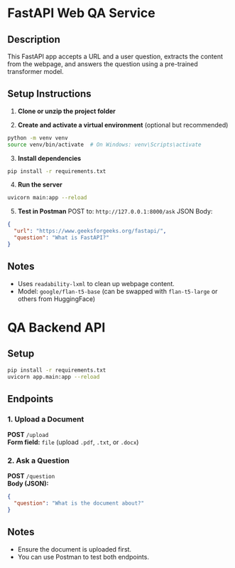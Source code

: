 # FastAPI Web QA Service

## Description
This FastAPI app accepts a URL and a user question, extracts the content from the webpage, and answers the question using a pre-trained transformer model.

## Setup Instructions

1. **Clone or unzip the project folder**

2. **Create and activate a virtual environment** (optional but recommended)
```bash
python -m venv venv
source venv/bin/activate  # On Windows: venv\Scripts\activate
```

3. **Install dependencies**
```bash
pip install -r requirements.txt
```

4. **Run the server**
```bash
uvicorn main:app --reload
```

5. **Test in Postman**
POST to: `http://127.0.0.1:8000/ask`
JSON Body:
```json
{
  "url": "https://www.geeksforgeeks.org/fastapi/",
  "question": "What is FastAPI?"
}
```

## Notes
- Uses `readability-lxml` to clean up webpage content.
- Model: `google/flan-t5-base` (can be swapped with `flan-t5-large` or others from HuggingFace)





# QA Backend API

## Setup

```bash
pip install -r requirements.txt
uvicorn app.main:app --reload
```

## Endpoints

### 1. Upload a Document

**POST** `/upload`  
**Form field:** `file` (upload `.pdf`, `.txt`, or `.docx`)

### 2. Ask a Question

**POST** `/question`  
**Body (JSON):**
```json
{
  "question": "What is the document about?"
}
```

## Notes

- Ensure the document is uploaded first.
- You can use Postman to test both endpoints.